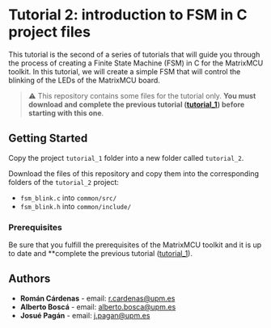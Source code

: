 # Tutorial 2: introduction to FSM in C project files

This tutorial is the second of a series of tutorials that will guide you through the process of creating a Finite State Machine (FSM) in C for the MatrixMCU toolkit. In this tutorial, we will create a simple FSM that will control the blinking of the LEDs of the MatrixMCU board.

> :warning: This repository contains some files for the tutorial only. **You must download and complete the previous tutorial ([tutorial_1](https://github.com/sdg2DieUpm/tutorial/tree/tutorial_1)) before starting with this one**.

## Getting Started

Copy the project `tutorial_1` folder into a new folder called `tutorial_2`.

Download the files of this repository and copy them into the corresponding folders of the `tutorial_2` project:

- `fsm_blink.c` into `common/src/`
- `fsm_blink.h` into `common/include/`

### Prerequisites

Be sure that you fulfill the prerequisites of the MatrixMCU toolkit and it is up to date and **complete the previous tutorial ([tutorial_1](https://github.com/sdg2DieUpm/tutorial/tree/tutorial_1)).

## Authors

- **Román Cárdenas** - email: [r.cardenas@upm.es](mailto:r.cardenas@upm.es)
- **Alberto Boscá** - email: [alberto.bosca@upm.es](mailto:alberto.bosca@upm.es)
- **Josué Pagán** - email: [j.pagan@upm.es](mailto:j.pagan@upm.es)
